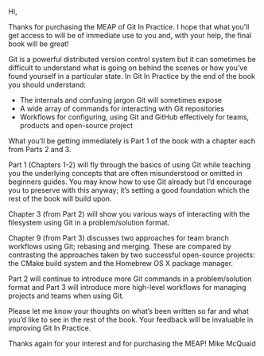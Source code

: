 Hi,

Thanks for purchasing the MEAP of Git In Practice. I hope that what you’ll get access to will be of immediate use to you and, with your help, the final book will be great!

Git is a powerful distributed version control system but it can sometimes be difficult to understand what is going on behind the scenes or how you’ve found yourself in a particular state. In Git In Practice by the end of the book you should understand:

- The internals and confusing jargon Git will sometimes expose
- A wide array of commands for interacting with Git repositories
- Workflows for configuring, using Git and GitHub effectively for teams, products and open-source project

What you’ll be getting immediately is Part 1 of the book with a chapter each from Parts 2 and 3.

Part 1 (Chapters 1-2) will fly through the basics of using Git while teaching you the underlying concepts that are often misunderstood or omitted in beginners guides. You may know how to use Git already but I’d encourage you to preserve with this anyway; it’s setting a good foundation which the rest of the book will build upon.

Chapter 3 (from Part 2) will show you various ways of interacting with the filesystem using Git in a problem/solution format.

Chapter 9 (from Part 3) discusses two approaches for team branch workflows using Git; rebasing and merging. These are compared by contrasting the approaches taken by two successful open-source projects: the CMake build system and the Homebrew OS X package manager.

Part 2 will continue to introduce more Git commands in a problem/solution format and Part 3 will introduce more high-level workflows for managing projects and teams when using Git.

Please let me know your thoughts on what’s been written so far and what you’d like to see in the rest of the book. Your feedback will be invaluable in improving Git In Practice.

Thanks again for your interest and for purchasing the MEAP!
Mike McQuaid
